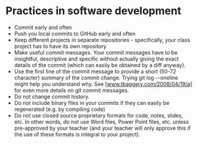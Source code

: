 # Practices in software development

* Commit early and often
* Push you local commits to GitHub early and often
* Keep different projects in separate repositories - specifically, your class project has to have its own repository
* Make useful commit messages. Your commit messages have to be insightful, descriptive and specific without actually giving the exact details of the commit (which can easily be obtained by a diff anyway).
* Use the first line of the commit message to provide a short (50-72 character) summary of the commit change. Trying git log --oneline might help you understand why. See [www.tbaggery.com/2008/04/19/a] for even more details on git commit messages.
* Do not change commit history.
* Do not include binary files in your commits if they can easily be regenerated (e.g. by compiling code)  
* Do not use closed source proprietary formats for code, notes, slides, etc. In other words, do not use Word files, Power Point files, etc. unless pre-approved by your teacher (and your teacher will only approve this if the use of these formats is integral to your project).
